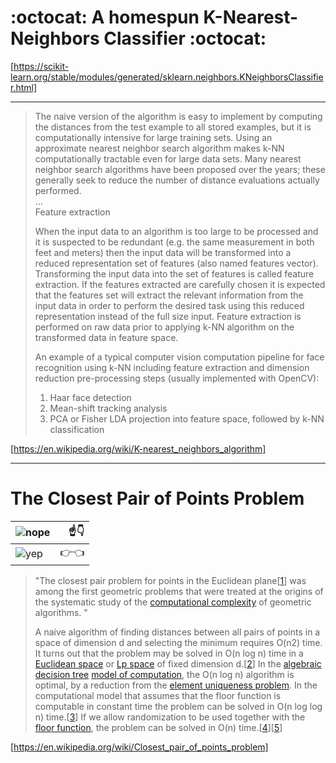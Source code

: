# :octocat: A homespun K-Nearest-Neighbors Classifier :octocat:  

[https://scikit-learn.org/stable/modules/generated/sklearn.neighbors.KNeighborsClassifier.html]

---

>The naive version of the algorithm is easy to implement by computing the distances from the test example to all stored examples, but it is computationally intensive for large training sets. Using an approximate nearest neighbor search algorithm makes k-NN computationally tractable even for large data sets. Many nearest neighbor search algorithms have been proposed over the years; these generally seek to reduce the number of distance evaluations actually performed.   
...  
>Feature extraction
>
>When the input data to an algorithm is too large to be processed and it is suspected to be redundant (e.g. the same measurement in both feet and meters) then the input data will be transformed into a reduced representation set of features (also named features vector). Transforming the input data into the set of features is called feature extraction. If the features extracted are carefully chosen it is expected that the features set will extract the relevant information from the input data in order to perform the desired task using this reduced representation instead of the full size input. Feature extraction is performed on raw data prior to applying k-NN algorithm on the transformed data in feature space.
>
>An example of a typical computer vision computation pipeline for face recognition using k-NN including feature extraction and dimension reduction pre-processing steps (usually implemented with OpenCV):
>
>1. Haar face detection
>1. Mean-shift tracking analysis
>1. PCA or Fisher LDA projection into feature space, followed by k-NN classification
>
[https://en.wikipedia.org/wiki/K-nearest_neighbors_algorithm]  


___
# The Closest Pair of Points Problem 
![nope](https://en.cursor.style/resources/cursors/thumb/5e712b819e959.png) | :point_up::point_down:
:--|--:
![yep](https://en.cursor.style/resources/pointers/thumb/5e712b819e963.png)| :point_right::point_left:

>"The closest pair problem for points in the Euclidean plane[[1](https://en.wikipedia.org/wiki/Closest_pair_of_points_problem#cite_note-sh-1)] was among the first geometric problems that were treated at the origins of the systematic study of the [computational complexity](https://en.wikipedia.org/wiki/Analysis_of_algorithms) of geometric algorithms. "
>
>A naive algorithm of finding distances between all pairs of points in a space of dimension d and selecting the minimum requires O(n2) time. It turns out that the problem may be solved in O(n log n) time in a [Euclidean space](https://en.wikipedia.org/wiki/Euclidean_space) or [Lp space](https://en.wikipedia.org/wiki/Lp_space) of fixed dimension d.[[2](https://en.wikipedia.org/wiki/Closest_pair_of_points_problem#cite_note-2)] In the [algebraic decision tree](https://en.wikipedia.org/wiki/Algebraic_decision_tree) [model of computation](https://en.wikipedia.org/wiki/Model_of_computation), the O(n log n) algorithm is optimal, by a reduction from the [element uniqueness problem](https://en.wikipedia.org/wiki/Element_uniqueness_problem). In the computational model that assumes that the floor function is computable in constant time the problem can be solved in O(n log log n) time.[[3](https://en.wikipedia.org/wiki/Closest_pair_of_points_problem#cite_note-fh-3)] If we allow randomization to be used together with the [floor function](https://en.wikipedia.org/wiki/Floor_function), the problem can be solved in O(n) time.[[4](https://en.wikipedia.org/wiki/Closest_pair_of_points_problem#cite_note-km-4)][[5](https://en.wikipedia.org/wiki/Closest_pair_of_points_problem#cite_note-rl-5)]
>
[https://en.wikipedia.org/wiki/Closest_pair_of_points_problem]